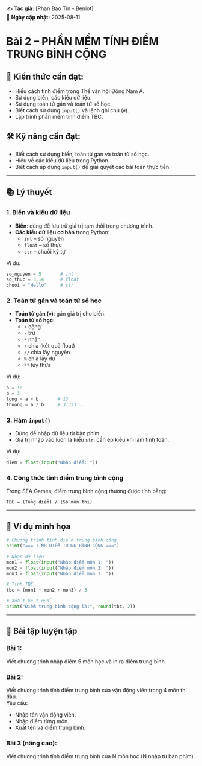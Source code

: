 ✍ **Tác giả:** [Phan Bao Tin - Beniot]  
📅 **Ngày cập nhật:** 2025-08-11  

# Bài 2 – PHẦN MỀM TÍNH ĐIỂM TRUNG BÌNH CỘNG

## 🎯 Kiến thức cần đạt:
- Hiểu cách tính điểm trong Thế vận hội Đông Nam Á.
- Sử dụng biến, các kiểu dữ liệu.
- Sử dụng toán tử gán và toán tử số học.
- Biết cách sử dụng `input()` và lệnh ghi chú (`#`).
- Lập trình phần mềm tính điểm TBC.

## 🛠️ Kỹ năng cần đạt:
- Biết cách sử dụng biến, toán tử gán và toán tử số học.
- Hiểu về các kiểu dữ liệu trong Python.
- Biết cách áp dụng `input()` để giải quyết các bài toán thực tiễn.

---

## 📚 Lý thuyết

### 1. Biến và kiểu dữ liệu
- **Biến**: dùng để lưu trữ giá trị tạm thời trong chương trình.
- **Các kiểu dữ liệu cơ bản** trong Python:
  - `int` – số nguyên
  - `float` – số thực
  - `str` – chuỗi ký tự

Ví dụ:
```python
so_nguyen = 5       # int
so_thuc = 3.14      # float
chuoi = "Hello"     # str
```

### 2. Toán tử gán và toán tử số học
- **Toán tử gán (`=`)**: gán giá trị cho biến.
- **Toán tử số học**:
  - `+` cộng
  - `-` trừ
  - `*` nhân
  - `/` chia (kết quả float)
  - `//` chia lấy nguyên
  - `%` chia lấy dư
  - `**` lũy thừa

Ví dụ:
```python
a = 10
b = 3
tong = a + b       # 13
thuong = a / b     # 3.333...
```

### 3. Hàm `input()`
- Dùng để nhập dữ liệu từ bàn phím.
- Giá trị nhập vào luôn là kiểu `str`, cần ép kiểu khi làm tính toán.

Ví dụ:
```python
diem = float(input("Nhập điểm: "))
```

### 4. Công thức tính điểm trung bình cộng
Trong SEA Games, điểm trung bình cộng thường được tính bằng:
```
TBC = (Tổng điểm) / (Số môn thi)
```

---

## 📌 Ví dụ minh họa
```python
# Chương trình tính điểm trung bình cộng
print("=== TÍNH ĐIỂM TRUNG BÌNH CỘNG ===")

# Nhập dữ liệu
mon1 = float(input("Nhập điểm môn 1: "))
mon2 = float(input("Nhập điểm môn 2: "))
mon3 = float(input("Nhập điểm môn 3: "))

# Tính TBC
tbc = (mon1 + mon2 + mon3) / 3

# Xuất kết quả
print("Điểm trung bình cộng là:", round(tbc, 2))
```

---

## 🎯 Bài tập luyện tập

### Bài 1:
Viết chương trình nhập điểm 5 môn học và in ra điểm trung bình.

### Bài 2:
Viết chương trình tính điểm trung bình của vận động viên trong 4 môn thi đấu.  
Yêu cầu:
- Nhập tên vận động viên.
- Nhập điểm từng môn.
- Xuất tên và điểm trung bình.

### Bài 3 (nâng cao):
Viết chương trình tính điểm trung bình của N môn học (N nhập từ bàn phím).

